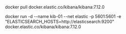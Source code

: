 

docker pull docker.elastic.co/kibana/kibana:7.12.0

docker run -d   --name kib-01 --net elastic  -p 5601:5601 -e "ELASTICSEARCH_HOSTS=http://elasticsearch:9200" docker.elastic.co/kibana/kibana:7.12.0
